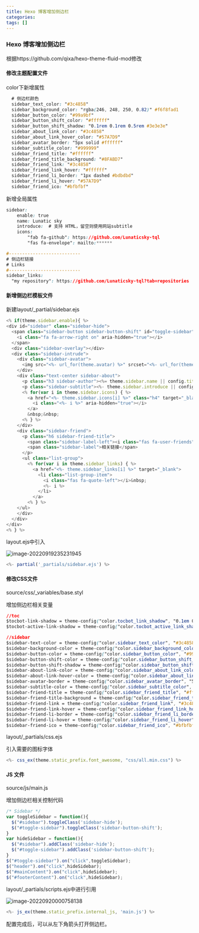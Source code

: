 ```yaml
---
title: Hexo 博客增加侧边栏
categories: 
tags: []
---
```

### Hexo 博客增加侧边栏

根据https://github.com/qixa/hexo-theme-fluid-mod修改

#### 修改主题配置文件

color下新增属性

```css
  # 侧边栏颜色
  sidebar_text_color: "#3c4858"
  sidebar_background_color: "rgba(246, 248, 250, 0.82)" #f6f8fad1
  sidebar_button_color: "#99a9bf"
  sidebar_button_shift_color: "#ffffff"
  sidebar_button_shift_shadow: "0.1rem 0.1rem 0.5rem #3e3e3e"
  sidebar_about_link_color: "#3c4858"
  sidebar_about_link_hover_color: "#57A7D9"
  sidebar_avatar_border: "5px solid #ffffff"
  sidebar_subtitle_color: "#999999"
  sidebar_friend_title: "#ffffff"
  sidebar_friend_title_background: "#8FABD7"
  sidebar_friend_link: "#3c4858"
  sidebar_friend_link_hover: "#ffffff"
  sidebar_friend_li_border: "1px dashed #bdbdbd"
  sidebar_friend_li_hover: "#57A7D9"
  sidebar_friend_ico: "#bfbfbf"
```

新增全局属性

```css
sidebar:
    enable: true
    name: Lunatic sky
    introduce:  # 支持 HTML，留空则使用网站subtitle
    icons: 
        "fab fa-github": https://github.com/Lunaticsky-tql
        "fas fa-envelope": mailto:******

#---------------------------
# 侧边栏链接
# Links
#---------------------------    
sidebar_links:
  "my repository": https://github.com/Lunaticsky-tql?tab=repositories
```



#### 新增侧边栏模板文件

新建layout/_partial/sidebar.ejs

```javascript
<% if(theme.sidebar.enable){ %>
<div id="sidebar" class="sidebar-hide">
  <span class="sidebar-button sidebar-button-shift" id="toggle-sidebar" >
    <i class="fa fa-arrow-right on" aria-hidden="true"></i>
  </span>
  <div class="sidebar-overlay"></div>
  <div class="sidebar-intrude">
    <div class="sidebar-avatar">
      <img src="<%- url_for(theme.avatar) %>" srcset="<%- url_for(theme.avatar) %>" alt="avatar"/>
    </div>
    <div class="text-center sidebar-about">
      <p class="h3 sidebar-author"><%= theme.sidebar.name || config.title %></p>
      <p class="sidebar-subtitle"><%- theme.sidebar.introduce || config.subtitle %></p>
      <% for(var i in theme.sidebar.icons) { %>
        <a href="<%- theme.sidebar.icons[i] %>" class="h4" target="_blank">
          <i class="<%- i %>" aria-hidden="true"></i>
        </a>
        &nbsp;&nbsp;
      <% } %>
    </div>
    <div class="sidebar-friend">
      <p class="h6 sidebar-friend-title">
        <span class="sidebar-label-left"><i class="fas fa-user-friends"></i></span>
        <span class="sidebar-label">相关链接</span>
      </p>
      <ul class="list-group">
        <% for(var i in theme.sidebar_links) { %>
          <a href="<%- theme.sidebar_links[i] %>" target="_blank">
            <li class="list-group-item">
              <i class="fas fa-quote-left"></i>&nbsp;
              <%- i %>
            </li>
          </a>
        <% } %>
    </ul>
    </div>
  </div>
</div>
<% } %>
```

layout.ejs中引入

![image-20220919235231945](https://raw.githubusercontent.com/Lunaticsky-tql/my_picbed/main/Hexo%20%E5%8D%9A%E5%AE%A2%E5%A2%9E%E5%8A%A0%E4%BE%A7%E8%BE%B9%E6%A0%8F/20220920002715526487_276_image-20220919235231945.png)

```javascript
<%- partial('_partials/sidebar.ejs') %>
```

#### 修改CSS文件

source/css/_variables/base.styl

增加侧边栏相关变量

```css
//toc
$tocbot-link-shadow = theme-config("color.tocbot_link_shadow", "0.1em 0.1em 0.2em #ffffff")
$tocbot-active-link-shadow = theme-config("color.tocbot_active_link_shadow", "0.1em 0.1em 0.2em #ffbcbc")

//sidebar
$sidebar-text-color = theme-config("color.sidebar_text_color", "#3c4858")
$sidebar-background-color = theme-config("color.sidebar_background_color", "#f6f8fad1")
$sidebar-button-color = theme-config("color.sidebar_button_color", "#99a9bf")
$sidebar-button-shift-color = theme-config("color.sidebar_button_shift_color", "#ffffff")
$sidebar-button-shift-shadow = theme-config("color.sidebar_button_shift_shadow", "0.1rem 0.1rem 0.5rem #3e3e3e")
$sidebar-about-link-color = theme-config("color.sidebar_about_link_color", "#3c4858")
$sidebar-about-link-hover-color = theme-config("color.sidebar_about_link_hover_color", "#fe4365")
$sidebar-avatar-border = theme-config("color.sidebar_avatar_border", "5px solid #ffffff")
$sidebar-subtitle-color = theme-config("color.sidebar_subtitle_color", "#999999")
$sidebar-friend-title = theme-config("color.sidebar_friend_title", "#ffffff")
$sidebar-friend-title-background = theme-config("color.sidebar_friend_title_background", "#fe91b4")
$sidebar-friend-link = theme-config("color.sidebar_friend_link", "#3c4858")
$sidebar-friend-link-hover = theme-config("color.sidebar_friend_link_hover", "#ffffff")
$sidebar-friend-li-border = theme-config("color.sidebar_friend_li_border", "1px dashed #bdbdbd")
$sidebar-friend-li-hover = theme-config("color.sidebar_friend_li_hover", "#fe91b4")
$sidebar-friend-ico = theme-config("color.sidebar_friend_ico", "#bfbfbf")
```

layout/_partials/css.ejs

引入需要的图标字体

```javascript
<%- css_ex(theme.static_prefix.font_awesome, "css/all.min.css") %>
```

#### JS 文件

source/js/main.js

增加侧边栏相关控制代码

```javascript
/* Sidebar */
var toggleSidebar = function(){
  $("#sidebar").toggleClass('sidebar-hide');
  $("#toggle-sidebar").toggleClass('sidebar-button-shift');
}
var hideSidebar = function(){
  $("#sidebar").addClass('sidebar-hide');
  $("#toggle-sidebar").addClass('sidebar-button-shift');
}
$("#toggle-sidebar").on("click",toggleSidebar);
$("header").on("click",hideSidebar);
$("#mainContent").on("click",hideSidebar);
$("#footerContent").on("click",hideSidebar);
```

layout/_partials/scripts.ejs中进行引用

![image-20220920000758138](https://raw.githubusercontent.com/Lunaticsky-tql/my_picbed/main/Hexo%20%E5%8D%9A%E5%AE%A2%E5%A2%9E%E5%8A%A0%E4%BE%A7%E8%BE%B9%E6%A0%8F/20220920002717155064_217_image-20220920000758138.png)

```javascript
<%- js_ex(theme.static_prefix.internal_js, 'main.js') %>
```

配置完成后，可以从左下角箭头打开侧边栏。